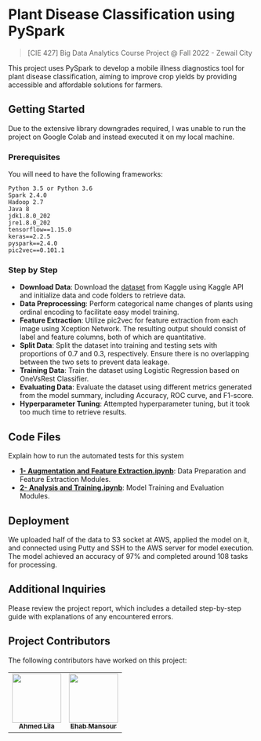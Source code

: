 # Plant Disease Classification using PySpark
> [CIE 427] Big Data Analytics Course Project @ Fall 2022 - Zewail City

This project uses PySpark to develop a mobile illness diagnostics tool for plant disease classification, aiming to improve crop yields by providing accessible and affordable solutions for farmers.

## Getting Started

Due to the extensive library downgrades required, I was unable to run the project on Google Colab and instead executed it on my local machine.

### Prerequisites

You will need to have the following frameworks:

```
Python 3.5 or Python 3.6 
Spark 2.4.0
Hadoop 2.7
Java 8
jdk1.8.0_202
jre1.8.0_202
tensorflow==1.15.0
keras==2.2.5
pyspark==2.4.0
pic2vec==0.101.1
```

### Step by Step

- **Download Data**: Download the [dataset](https://www.kaggle.com/datasets/vipoooool/new-plant-diseases-dataset) from Kaggle using Kaggle API and initialize data and code folders to retrieve data.
- **Data Preprocessing**: Perform categorical name changes of plants using ordinal encoding to facilitate easy model training.
- **Feature Extraction**: Utilize pic2vec for feature extraction from each image using Xception Network. The resulting output should consist of label and feature columns, both of which are quantitative.
- **Split Data**: Split the dataset into training and testing sets with proportions of 0.7 and 0.3, respectively. Ensure there is no overlapping between the two sets to prevent data leakage.
- **Training Data**: Train the dataset using Logistic Regression based on OneVsRest Classifier.
- **Evaluating Data**: Evaluate the dataset using different metrics generated from the model summary, including Accuracy, ROC curve, and F1-score.
- **Hyperparameter Tuning**: Attempted hyperparameter tuning, but it took too much time to retrieve results.

## Code Files

Explain how to run the automated tests for this system

- **[1- Augmentation and Feature Extraction.ipynb](https://github.com/ahmedlila/Plant-Disease-Classification-using-PySpark/blob/main/1-%20Augmentation%20and%20Feature%20Extraction.ipynb)**: Data Preparation and Feature Extraction Modules.
- **[2- Analysis and Training.ipynb](https://github.com/ahmedlila/Plant-Disease-Classification-using-PySpark/blob/main/2-%20Analysis%20and%20Training.ipynb)**: Model Training and Evaluation Modules.

## Deployment

We uploaded half of the data to S3 socket at AWS, applied the model on it, and connected using Putty and SSH to the AWS server for model execution. The model achieved an accuracy of 97% and completed around 108 tasks for processing.

## Additional Inquiries
Please review the project report, which includes a detailed step-by-step guide with explanations of any encountered errors.

## Project Contributors
The following contributors have worked on this project:

<div align="center">
  <table>
    <tr>
      <td align="center">
        <a href="https://github.com/ahmedlila">
          <img src="https://avatars.githubusercontent.com/u/68854086?s=400&u=02282a03f96ef224311ba05d765ef70b6a3b6834&v=4" width="100px;" alt=""/>
          <br />
          <sub>
            <b>Ahmed Lila</b>
          </sub>
        </a>
      </td>
      <td align="center">
        <a href="https://github.com/IhabRagabMansour">
          <img src="https://avatars.githubusercontent.com/u/68652696?v=4" width="100px;" alt=""/>
          <br />
          <sub>
            <b>Ehab Mansour</b>
          </sub>
        </a>
      </td>
    </tr>
  </table>
</div>
